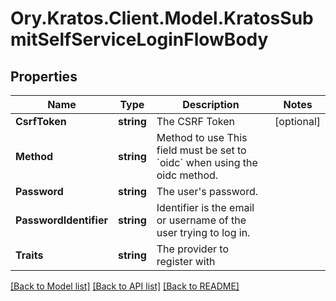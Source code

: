 # Ory.Kratos.Client.Model.KratosSubmitSelfServiceLoginFlowBody

## Properties

Name | Type | Description | Notes
------------ | ------------- | ------------- | -------------
**CsrfToken** | **string** | The CSRF Token | [optional] 
**Method** | **string** | Method to use  This field must be set to &#x60;oidc&#x60; when using the oidc method. | 
**Password** | **string** | The user&#39;s password. | 
**PasswordIdentifier** | **string** | Identifier is the email or username of the user trying to log in. | 
**Traits** | **string** | The provider to register with | 

[[Back to Model list]](../README.md#documentation-for-models) [[Back to API list]](../README.md#documentation-for-api-endpoints) [[Back to README]](../README.md)

